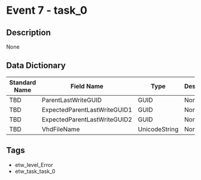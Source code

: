 # Event 7 - task_0

## Description
None

## Data Dictionary
|Standard Name|Field Name|Type|Description|Sample Value|
|---|---|---|---|---|
|TBD|ParentLastWriteGUID|GUID|None|`None`|
|TBD|ExpectedParentLastWriteGUID1|GUID|None|`None`|
|TBD|ExpectedParentLastWriteGUID2|GUID|None|`None`|
|TBD|VhdFileName|UnicodeString|None|`None`|

## Tags
* etw_level_Error
* etw_task_task_0